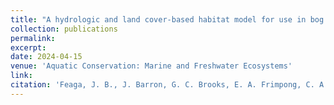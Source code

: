 ```yaml
---
title: "A hydrologic and land cover-based habitat model for use in bog turtle (<i>Glyptemys muhlenbergii</i>) conservation"
collection: publications
permalink: 
excerpt:
date: 2024-04-15
venue: 'Aquatic Conservation: Marine and Freshwater Ecosystems'
link:
citation: 'Feaga, J. B., J. Barron, G. C. Brooks, E. A. Frimpong, C. A. Haas, M. Holden, and E. Hultin. A hydrologic and land cover-based habitat model for use in bog turtle (<i>Glyptemys muhlenbergii</i>) conservation. Aquatic Conservation: Marine and Freshwater Ecosystems <i>accepted</i>'
---
```


